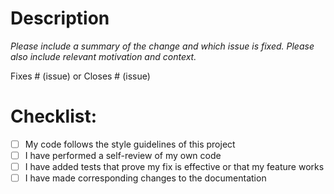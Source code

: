 # Description

_Please include a summary of the change and which issue is fixed. Please also include relevant motivation and context._

Fixes # (issue)
or
Closes # (issue)

# Checklist:

- [ ] My code follows the style guidelines of this project
- [ ] I have performed a self-review of my own code
- [ ] I have added tests that prove my fix is effective or that my feature works
- [ ] I have made corresponding changes to the documentation
